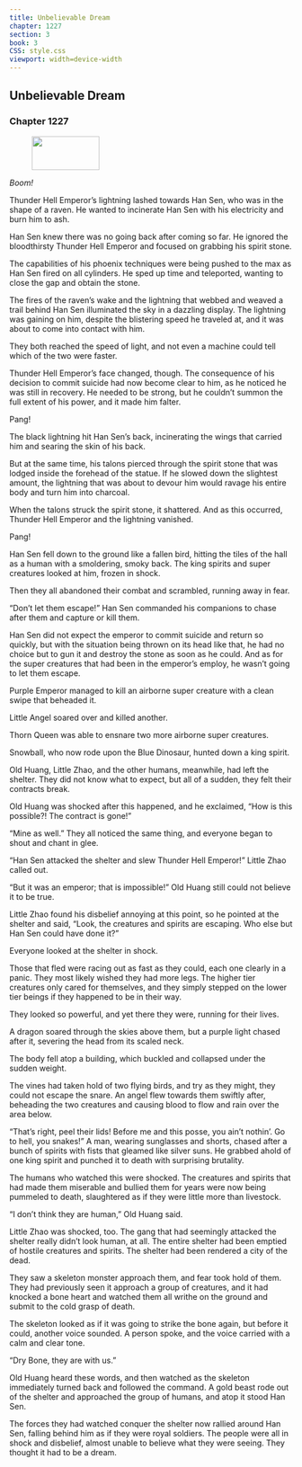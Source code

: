 ```yaml
---
title: Unbelievable Dream
chapter: 1227
section: 3
book: 3
CSS: style.css
viewport: width=device-width
---
```


## Unbelievable Dream

### Chapter 1227

<figure>
	<img src="../Images/gem.gif" alt="" id="gem" width="120" height="60" />
</figure>

*Boom!*

Thunder Hell Emperor’s lightning lashed towards Han Sen, who was in the shape of a raven. He wanted to incinerate Han Sen with his electricity and burn him to ash.

Han Sen knew there was no going back after coming so far. He ignored the bloodthirsty Thunder Hell Emperor and focused on grabbing his spirit stone.

The capabilities of his phoenix techniques were being pushed to the max as Han Sen fired on all cylinders. He sped up time and teleported, wanting to close the gap and obtain the stone.

The fires of the raven’s wake and the lightning that webbed and weaved a trail behind Han Sen illuminated the sky in a dazzling display. The lightning was gaining on him, despite the blistering speed he traveled at, and it was about to come into contact with him.

They both reached the speed of light, and not even a machine could tell which of the two were faster.

Thunder Hell Emperor’s face changed, though. The consequence of his decision to commit suicide had now become clear to him, as he noticed he was still in recovery. He needed to be strong, but he couldn’t summon the full extent of his power, and it made him falter.

Pang!

The black lightning hit Han Sen’s back, incinerating the wings that carried him and searing the skin of his back.

But at the same time, his talons pierced through the spirit stone that was lodged inside the forehead of the statue. If he slowed down the slightest amount, the lightning that was about to devour him would ravage his entire body and turn him into charcoal.

When the talons struck the spirit stone, it shattered. And as this occurred, Thunder Hell Emperor and the lightning vanished.

Pang!

Han Sen fell down to the ground like a fallen bird, hitting the tiles of the hall as a human with a smoldering, smoky back. The king spirits and super creatures looked at him, frozen in shock.

Then they all abandoned their combat and scrambled, running away in fear.

“Don’t let them escape!” Han Sen commanded his companions to chase after them and capture or kill them.

Han Sen did not expect the emperor to commit suicide and return so quickly, but with the situation being thrown on its head like that, he had no choice but to gun it and destroy the stone as soon as he could. And as for the super creatures that had been in the emperor’s employ, he wasn’t going to let them escape.

Purple Emperor managed to kill an airborne super creature with a clean swipe that beheaded it.

Little Angel soared over and killed another.

Thorn Queen was able to ensnare two more airborne super creatures.

Snowball, who now rode upon the Blue Dinosaur, hunted down a king spirit.

Old Huang, Little Zhao, and the other humans, meanwhile, had left the shelter. They did not know what to expect, but all of a sudden, they felt their contracts break.

Old Huang was shocked after this happened, and he exclaimed, “How is this possible?! The contract is gone!”

“Mine as well.” They all noticed the same thing, and everyone began to shout and chant in glee.

“Han Sen attacked the shelter and slew Thunder Hell Emperor!” Little Zhao called out.

“But it was an emperor; that is impossible!” Old Huang still could not believe it to be true.

Little Zhao found his disbelief annoying at this point, so he pointed at the shelter and said, “Look, the creatures and spirits are escaping. Who else but Han Sen could have done it?”

Everyone looked at the shelter in shock.

Those that fled were racing out as fast as they could, each one clearly in a panic. They most likely wished they had more legs. The higher tier creatures only cared for themselves, and they simply stepped on the lower tier beings if they happened to be in their way.

They looked so powerful, and yet there they were, running for their lives.

A dragon soared through the skies above them, but a purple light chased after it, severing the head from its scaled neck.

The body fell atop a building, which buckled and collapsed under the sudden weight.

The vines had taken hold of two flying birds, and try as they might, they could not escape the snare. An angel flew towards them swiftly after, beheading the two creatures and causing blood to flow and rain over the area below.

“That’s right, peel their lids! Before me and this posse, you ain’t nothin’. Go to hell, you snakes!” A man, wearing sunglasses and shorts, chased after a bunch of spirits with fists that gleamed like silver suns. He grabbed ahold of one king spirit and punched it to death with surprising brutality.

The humans who watched this were shocked. The creatures and spirits that had made them miserable and bullied them for years were now being pummeled to death, slaughtered as if they were little more than livestock.

“I don’t think they are human,” Old Huang said.

Little Zhao was shocked, too. The gang that had seemingly attacked the shelter really didn’t look human, at all. The entire shelter had been emptied of hostile creatures and spirits. The shelter had been rendered a city of the dead.

They saw a skeleton monster approach them, and fear took hold of them. They had previously seen it approach a group of creatures, and it had knocked a bone heart and watched them all writhe on the ground and submit to the cold grasp of death.

The skeleton looked as if it was going to strike the bone again, but before it could, another voice sounded. A person spoke, and the voice carried with a calm and clear tone.

“Dry Bone, they are with us.”

Old Huang heard these words, and then watched as the skeleton immediately turned back and followed the command. A gold beast rode out of the shelter and approached the group of humans, and atop it stood Han Sen.

The forces they had watched conquer the shelter now rallied around Han Sen, falling behind him as if they were royal soldiers. The people were all in shock and disbelief, almost unable to believe what they were seeing. They thought it had to be a dream.